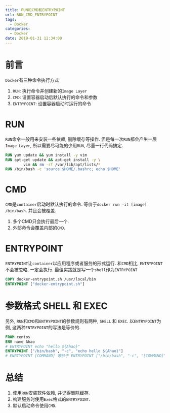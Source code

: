 ```yaml
---
title: RUN和CMD和ENTRYPOINT
url: RUN_CMD_ENTRYPOINT
tags:
  - Docker
categories:
  - Docker
date: 2019-01-31 12:34:00
---
```

# 前言
`Docker`有三种命令执行方式
1. `RUN`: 执行命令并创建新的`Image Layer`
1. `CMD`: 设置容器启动后默认执行的命令和参数
1. `ENTRYPOINT`: 设置容器启动时运行的命令

<!-- more -->

# RUN
`RUN`命令一般用来安装一些依赖, 删除缓存等操作.
但是每一次`RUN`都会产生一层`Image Layer`, 所以需要尽可能的少用`RUN`, 尽量一行代码搞定.
```dockerfile
RUN yum update && yum install -y vim
RUN apt-get update && apt-get install -y \
        vim && rm -rf /var/lib/apt/lists/*
RUN /bin/bash -c 'source $HOME/.bashrc; echo $HOME'
```

# CMD
`CMD`是`container`启动时默认执行的命令.
等价于`docker run -it [image] /bin/bash`.
并且会被覆盖.
1. 多个CMD只会执行最后一个.
1. 外部命令会覆盖内部的`CMD`.

# ENTRYPOINT
`ENTRYPOINT`让`container`以应用程序或者服务的形式运行.
和`CMD`相比, `ENTRYPOINT`不会被忽略, 一定会执行.
最佳实践就是写一个`shell`作为`ENTRYPOINT`
```dockerfile
COPY docker-entrypoint.sh /usr/local/bin
ENTRYPOINT ["docker-entrypoint.sh"]
```

# 参数格式 SHELL 和 EXEC
另外, `RUN`和`CMD`和`ENTRYPOINT`的参数规则有两种, `SHELL` 和 `EXEC`.
以`ENTRYPOINT`为例, 这两种`ENTRYPOINT`的写法是等价的.
```dockerfile
FROM centos
ENV name Ahao
# ENTRYPOINT echo "hello ${Ahao}"
ENTRYPOINT ["/bin/bash", "-c", "echo hello ${Ahao}"]
# ENRTYPOINT [COMMAND] 等价于 ENTRYPOINT ["/bin/bash", "-c", "[COMMAND]"]
```

# 总结
1. 使用`RUN`安装软件依赖, 并记得删除缓存.
1. 构建服务时使用`Exec`格式的`ENTRYPOINT`.
1. 默认启动命令使用`CMD`.